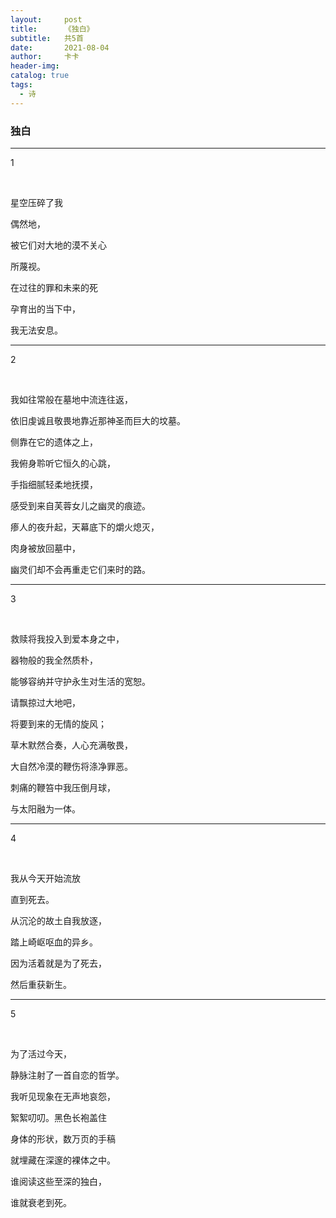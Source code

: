 ```yaml
---
layout:     post
title:      《独白》
subtitle:   共5首
date:       2021-08-04
author:     卡卡
header-img: 
catalog: true
tags:
  - 诗
---
```


### 独白

 

---

1

 <br>

星空压碎了我

偶然地，

被它们对大地的漠不关心

所蔑视。

在过往的罪和未来的死

孕育出的当下中，

我无法安息。

 

 

 

 

 

 

 

---

2

<br>

我如往常般在墓地中流连往返，

依旧虔诚且敬畏地靠近那神圣而巨大的坟墓。

侧靠在它的遗体之上，

我俯身聆听它恒久的心跳，

手指细腻轻柔地抚摸，

感受到来自芙蓉女儿之幽灵的痕迹。

瘆人的夜升起，天幕底下的爝火熄灭，

肉身被放回墓中，

幽灵们却不会再重走它们来时的路。

 

 

 

 

 

 

 

 

 

 

 

---

3

 <br>

救赎将我投入到爱本身之中，

器物般的我全然质朴，

能够容纳并守护永生对生活的宽恕。

请飘掠过大地吧，

将要到来的无情的旋风；

草木默然合奏，人心充满敬畏，

大自然冷漠的鞭伤将涤净罪恶。

刺痛的鞭笞中我压倒月球，

与太阳融为一体。

 

 

 

 

---

4

 <br>

我从今天开始流放

直到死去。

从沉沦的故土自我放逐，

踏上崎岖呕血的异乡。

因为活着就是为了死去，

然后重获新生。

 

 

 

 

---

5

 <br>

为了活过今天，

静脉注射了一首自恋的哲学。

我听见现象在无声地哀怨，

絮絮叨叨。黑色长袍盖住

身体的形状，数万页的手稿

就埋藏在深邃的裸体之中。

谁阅读这些至深的独白，

谁就衰老到死。